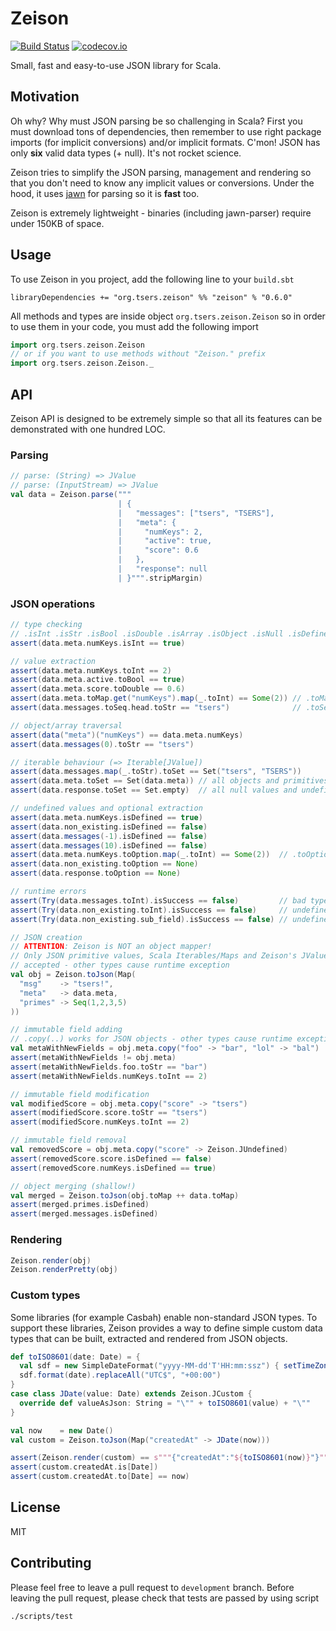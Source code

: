 # Zeison

[![Build Status](https://travis-ci.org/milankinen/zeison.svg?branch=master)](https://travis-ci.org/milankinen/zeison)
[![codecov.io](http://codecov.io/github/milankinen/zeison/coverage.svg?branch=master)](http://codecov.io/github/milankinen/zeison?branch=master)

Small, fast and easy-to-use JSON library for Scala.

## Motivation

Oh why? Why must JSON parsing be so challenging in Scala? First you must
download tons of dependencies, then remember to use right package imports (for
implicit conversions) and/or implicit formats. C'mon! JSON has only **six**
valid data types (+ null). It's not rocket science.

Zeison tries to simplify the JSON parsing, management and rendering so that
you don't need to know any implicit values or conversions. Under the hood, it
uses [jawn](https://github.com/non/jawn) for parsing so it is **fast** too.

Zeison is extremely lightweight - binaries (including jawn-parser) require under
150KB of space.


## Usage

To use Zeison in you project, add the following line to your `build.sbt`

    libraryDependencies += "org.tsers.zeison" %% "zeison" % "0.6.0"

All methods and types are inside object `org.tsers.zeison.Zeison` so in order to
use them in your code, you must add the following import

```scala
import org.tsers.zeison.Zeison
// or if you want to use methods without "Zeison." prefix
import org.tsers.zeison.Zeison._
```


## API

Zeison API is designed to be extremely simple so that all its features can be
demonstrated with one hundred LOC.

### Parsing

```scala
// parse: (String) => JValue
// parse: (InputStream) => JValue
val data = Zeison.parse("""
                        | {
                        |   "messages": ["tsers", "TSERS"],
                        |   "meta": {
                        |     "numKeys": 2,
                        |     "active": true,
                        |     "score": 0.6
                        |   },
                        |   "response": null
                        | }""".stripMargin)
```

### JSON operations

```scala
// type checking
// .isInt .isStr .isBool .isDouble .isArray .isObject .isNull .isDefined
assert(data.meta.numKeys.isInt == true)

// value extraction
assert(data.meta.numKeys.toInt == 2)
assert(data.meta.active.toBool == true)
assert(data.meta.score.toDouble == 0.6)
assert(data.meta.toMap.get("numKeys").map(_.toInt) == Some(2)) // .toMap => Map[String, JValue]
assert(data.messages.toSeq.head.toStr == "tsers")              // .toSeq => Seq[JValue]

// object/array traversal
assert(data("meta")("numKeys") == data.meta.numKeys)
assert(data.messages(0).toStr == "tsers")

// iterable behaviour (=> Iterable[JValue])
assert(data.messages.map(_.toStr).toSet == Set("tsers", "TSERS"))
assert(data.meta.toSet == Set(data.meta)) // all objects and primitives are handled as single value iterable
assert(data.response.toSet == Set.empty)  // all null values and undefined values are handled as empty iterable

// undefined values and optional extraction
assert(data.meta.numKeys.isDefined == true)
assert(data.non_existing.isDefined == false)
assert(data.messages(-1).isDefined == false)
assert(data.messages(10).isDefined == false)
assert(data.meta.numKeys.toOption.map(_.toInt) == Some(2))  // .toOption => Option[JValue]
assert(data.non_existing.toOption == None)
assert(data.response.toOption == None)

// runtime errors
assert(Try(data.messages.toInt).isSuccess == false)         // bad type cast
assert(Try(data.non_existing.toInt).isSuccess == false)     // undefined has no value
assert(Try(data.non_existing.sub_field).isSuccess == false) // undefined has no member x

// JSON creation
// ATTENTION: Zeison is NOT an object mapper!
// Only JSON primitive values, Scala Iterables/Maps and Zeison's JValue types are
// accepted - other types cause runtime exception
val obj = Zeison.toJson(Map(
  "msg"    -> "tsers!",
  "meta"   -> data.meta,
  "primes" -> Seq(1,2,3,5)
))

// immutable field adding
// .copy(..) works for JSON objects - other types cause runtime exception
val metaWithNewFields = obj.meta.copy("foo" -> "bar", "lol" -> "bal")
assert(metaWithNewFields != obj.meta)
assert(metaWithNewFields.foo.toStr == "bar")
assert(metaWithNewFields.numKeys.toInt == 2)

// immutable field modification
val modifiedScore = obj.meta.copy("score" -> "tsers")
assert(modifiedScore.score.toStr == "tsers")
assert(modifiedScore.numKeys.toInt == 2)

// immutable field removal
val removedScore = obj.meta.copy("score" -> Zeison.JUndefined)
assert(removedScore.score.isDefined == false)
assert(removedScore.numKeys.isDefined == true)

// object merging (shallow!)
val merged = Zeison.toJson(obj.toMap ++ data.toMap)
assert(merged.primes.isDefined)
assert(merged.messages.isDefined)
```

### Rendering

```scala
Zeison.render(obj)
Zeison.renderPretty(obj)
```

### Custom types

Some libraries (for example Casbah) enable non-standard JSON types. To support
these libraries, Zeison provides a way to define simple custom data types that
can be built, extracted and rendered from JSON objects.

```scala
def toISO8601(date: Date) = {
  val sdf = new SimpleDateFormat("yyyy-MM-dd'T'HH:mm:ssz") { setTimeZone(TimeZone.getTimeZone("UTC")) }
  sdf.format(date).replaceAll("UTC$", "+00:00")
}
case class JDate(value: Date) extends Zeison.JCustom {
  override def valueAsJson: String = "\"" + toISO8601(value) + "\""
}

val now    = new Date()
val custom = Zeison.toJson(Map("createdAt" -> JDate(now)))

assert(Zeison.render(custom) == s"""{"createdAt":"${toISO8601(now)}"}""")
assert(custom.createdAt.is[Date])
assert(custom.createdAt.to[Date] == now)
```

## License

MIT


## Contributing

Please feel free to leave a pull request to `development` branch. Before leaving
the pull request, please check that tests are passed by using script

    ./scripts/test 
    
